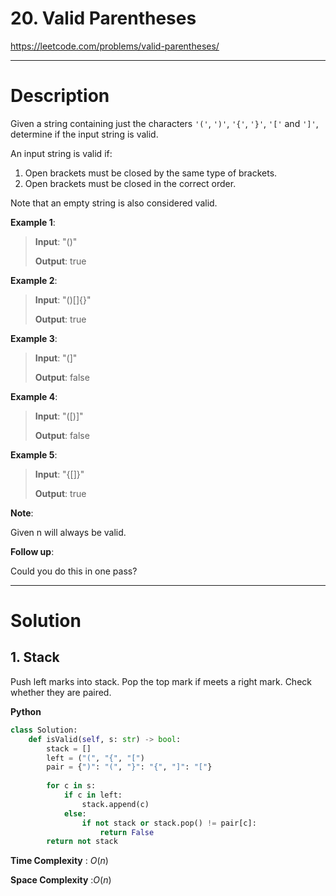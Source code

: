 # 20. Valid Parentheses

https://leetcode.com/problems/valid-parentheses/

---

# Description

Given a string containing just the characters `'('`, `')'`, `'{'`, `'}'`, `'['` and `']'`, determine if the input string is valid.

An input string is valid if:

1. Open brackets must be closed by the same type of brackets.
2. Open brackets must be closed in the correct order.

Note that an empty string is also considered valid.

**Example 1**:

> **Input**: "()"
> 
> **Output**: true

**Example 2**:

> **Input**: "()[]{}"
> 
> **Output**: true

**Example 3**:

> **Input**: "(]"
> 
> **Output**: false

**Example 4**:

> **Input**: "([)]"
> 
> **Output**: false

**Example 5**:

> **Input**: "{[]}"
> 
> **Output**: true

**Note**:

Given n will always be valid.

**Follow up**:

Could you do this in one pass?

---

# Solution

## 1. Stack

Push left marks into stack. Pop the top mark if meets a right mark. Check whether they are paired.

**Python**
```python
class Solution:
    def isValid(self, s: str) -> bool:
        stack = []
        left = ("(", "{", "[") 
        pair = {")": "(", "}": "{", "]": "["}
        
        for c in s:
            if c in left:
                stack.append(c)
            else:
                if not stack or stack.pop() != pair[c]:
                    return False
        return not stack
```

**Time Complexity** : $O(n)$

**Space Complexity** :$O(n)$
